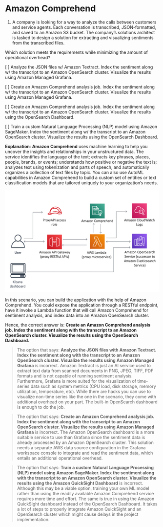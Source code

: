 # Amazon Comprehend

1. A company is looking for a way to analyze the calls between customers and service agents. Each conversation is transcribed, JSON-formatted, and saved to an Amazon S3 bucket. The company’s solutions architect is tasked to design a solution for extracting and visualizing sentiments from the transcribed files.

Which solution meets the requirements while minimizing the amount of operational overhead?

[ ] Analyze the JSON files w/ Amazon Textract. Index the sentiment along w/ the transcript to an Amazon OpenSearch cluster. Visualize the results using Amazon Managed Grafana.

[ ] Create an Amazon Comprehend analysis job. Index the sentiment along w/ the transcript to an Amazon OpenSearch cluster. Visualize the results using Amazon Managed Grafana.

[ ] Create an Amazon Comprehend analysis job. Index the sentiment along w/ the transcript to an Amazon OpenSearch cluster. Visualize the results using the OpenSearch Dashboard.

[ ] Train a custom Natural Language Processing (NLP) model using Amazon SageMaker. Index the sentiment along w/ the transcript to an Amazon OpenSearch cluster. Visualize the results using the OpenSearch Dashboard.

**Explanation**: **Amazon Comprehend** uses machine learning to help you uncover the insights and relationships in your unstructured data. The service identifies the language of the text; extracts key phrases, places, people, brands, or events; understands how positive or negative the text is; analyzes text using tokenization and parts of speech, and automatically organizes a collection of text files by topic. You can also use AutoML capabilities in Amazon Comprehend to build a custom set of entities or text classification models that are tailored uniquely to your organization’s needs.

![Fig. 1 Amazon Comprehend](../../../img/applications/comprehend/fig01.png)

In this scenario, you can build the application with the help of Amazon Comprehend. You could expose the application through a RESTful endpoint, have it invoke a Lambda function that will call Amazon Comprehend for sentiment analysis, and index data into an Amazon OpenSearch cluster.

Hence, the correct answer is: **Create an Amazon Comprehend analysis job. Index the sentiment along with the transcript to an Amazon OpenSearch cluster. Visualize the results using the OpenSearch Dashboard.**

> The option that says: **Analyze the JSON files with Amazon Textract. Index the sentiment along with the transcript to an Amazon OpenSearch cluster. Visualize the results using Amazon Managed Grafana** is incorrect. Amazon Textract is just an AI service used to extract text data from scanned documents in PNG, JPEG, TIFF, PDF formats and is not capable of running sentiment analysis. Furthermore, Grafana is more suited for the visualization of time-series data such as system metrics (CPU load, disk storage, memory utilization, temperature, etc). While there are hacks you can use to visualize non-time series like the one in the scenario, they come with additional overhead on your part. The built-in OpenSearch dashboard is enough to do the job.

> The option that says: **Create an Amazon Comprehend analysis job. Index the sentiment along with the transcript to an Amazon OpenSearch cluster. Visualize the results using Amazon Managed Grafana** is incorrect. The Amazon OpenSearch dashboard is a more suitable service to use than Grafana since the sentiment data is already processed by an Amazon OpenSearch cluster. This solution needs a separate AWS data source configuration in the Grafana workspace console to integrate and read the sentiment data, which entails an additional operational overhead.

> The option that says: **Train a custom Natural Language Processing (NLP) model using Amazon SageMaker. Index the sentiment along with the transcript to an Amazon OpenSearch cluster. Visualize the results using the Amazon QuickSight Dashboard** is incorrect. Although this may be a viable option, training your own ML model rather than using the readily available Amazon Comprehend service requires more time and effort. The same is true in using the Amazon QuickSight dashboard instead of the OpenSearch Dashboard. It takes a lot of steps to properly integrate Amazon QuickSight and an OpenSearch cluster which might cause delays in the project implementation.

<br />

